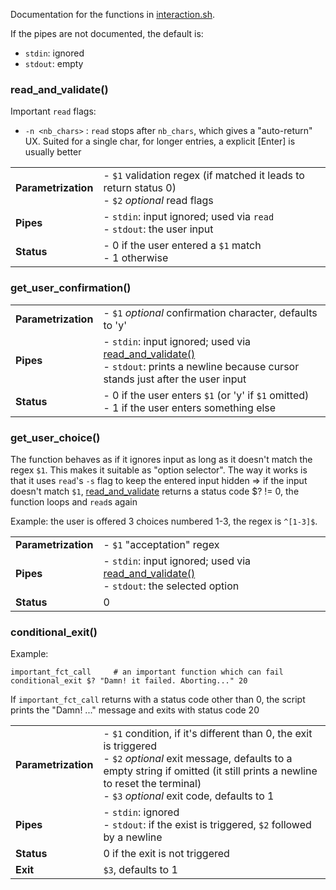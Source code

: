Documentation for the functions in [interaction.sh](interaction.sh).

If the pipes are not documented, the default is:
- `stdin`: ignored
- `stdout`: empty

### read_and_validate()

Important `read` flags:
- `-n <nb_chars>` : `read` stops after `nb_chars`, which gives a "auto-return" UX. Suited for a single char, for longer entries, a explicit [Enter] is usually better

<table>
        <tr><td><b>Parametrization</b></td><td width="90%">
		- <code>$1</code> validation regex (if matched it leads to return status 0)<br>
		- <code>$2</code> <em>optional</em> read flags
        </td></tr>
        <tr><td><b>Pipes</b></td><td>
                - <code>stdin</code>: input ignored; used via <code>read</code><br>
                - <code>stdout</code>: the user input
	</td></tr>
        <tr><td><b>Status</b></td><td>
		- 0 if the user entered a <code>$1</code> match<br>
		- 1 otherwise
	</td></tr>
</table>


### get_user_confirmation()

<table>
        <tr><td><b>Parametrization</b></td><td width="90%">
		- <code>$1</code> <em>optional</em> confirmation character, defaults to 'y'
        </td></tr>
        <tr><td><b>Pipes</b></td><td>
                - <code>stdin</code>: input ignored; used via <a href="#read_and_validate">read_and_validate()</a><br>
                - <code>stdout</code>: prints a newline because cursor stands just after the user input
        </td></tr>
        <tr><td><b>Status</b></td><td>
                - 0 if the user enters <code>$1</code> (or 'y' if <code>$1</code> omitted)<br>
		- 1 if the user enters something else
        </td></tr>
</table>


### get_user_choice()
The function behaves as if it ignores input as long as it doesn't match the regex `$1`. This makes it suitable as "option selector".
The way it works is that it uses `read`'s `-s` flag to keep the entered input hidden => if the input doesn't match `$1`, <a href="#read_and_validate">read_and_validate</a> 
returns a status code $? != 0, the function loops and `read`s again 

Example: the user is offered 3 choices numbered 1-3, the regex is `^[1-3]$`.

<table>
        <tr><td><b>Parametrization</b></td><td width="90%">
		- <code>$1</code> "acceptation" regex
        </td></tr>
        <tr><td><b>Pipes</b></td><td>
                - <code>stdin</code>: input ignored; used via <a href="#read_and_validate">read_and_validate()</a><br>
                - <code>stdout</code>: the selected option
        </td></tr>
        <tr><td><b>Status</b></td><td>0</td></tr>
</table>

### conditional_exit()
Example:
```
important_fct_call     # an important function which can fail
conditional_exit $? "Damn! it failed. Aborting..." 20
````
If `important_fct_call` returns with a status code other than 0, the script prints the "Damn! ..." message and exits with status code 20

<table>
        <tr><td><b>Parametrization</b></td><td width="90%">
		- <code>$1</code> condition, if it's different than 0, the exit is triggered<br>
		- <code>$2</code> <em>optional</em> exit message, defaults to a empty string if omitted (it still prints a newline to reset 
		  the terminal)<br>
		- <code>$3</code> <em>optional</em> exit code, defaults to 1
        </td></tr>
        <tr><td><b>Pipes</b></td><td>
                - <code>stdin</code>: ignored<br>
                - <code>stdout</code>: if the exist is triggered, <code>$2</code> followed by a newline
        </td></tr>
        <tr><td><b>Status</b></td><td>0 if the exit is not triggered</td></tr>
	<tr><td><b>Exit</b></td><td><code>$3</code>, defaults to 1</td></tr>
</table>

